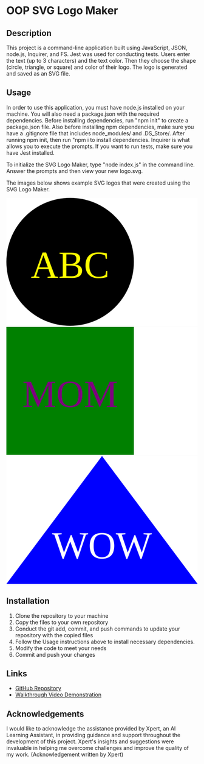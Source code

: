 # OOP SVG Logo Maker

## Description
This project is a command-line application built using JavaScript, JSON, node.js, Inquirer, and FS. Jest was used for conducting tests. Users enter the text (up to 3 characters) and the text color. Then they choose the shape (circle, triangle, or square) and color of their logo. The logo is generated and saved as an SVG file. 

## Usage
In order to use this application, you must have node.js installed on your machine. You will also need a package.json with the required dependencies. Before installing dependencies, run "npm init" to create a package.json file. Also before installing npm dependencies, make sure you have a .gitignore file that includes node_modules/ and .DS_Store/. After running npm init, then run "npm i to install dependencies. Inquirer is what allows you to execute the prompts. If you want to run tests, make sure you have Jest installed.

To initialize the SVG Logo Maker, type "node index.js" in the command line. Answer the prompts and then view your new logo.svg. 

The images below shows example SVG logos that were created using the SVG Logo Maker.

![SVG Cirle Logo Example](./examples/circle.svg)
![SVG Square Logo Example](./examples/square.svg)
![SVG Triangle Logo Example](./examples/triangle.svg)

## Installation
1. Clone the repository to your machine
2. Copy the files to your own repository
3. Conduct the git add, commit, and push commands to update your repository with the copied files
4. Follow the Usage instructions above to install necessary dependencies.
5. Modify the code to meet your needs
6. Commit and push your changes


## Links
- [GitHub Repository](https://github.com/hwoolford/oop-svg-logo-maker) 
- [Walkthrough Video Demonstration]()

## Acknowledgements
I would like to acknowledge the assistance provided by Xpert, an AI Learning Assistant, in providing guidance and support throughout the development of this project. Xpert's insights and suggestions were invaluable in helping me overcome challenges and improve the quality of my work. (Acknowledgement written by Xpert)